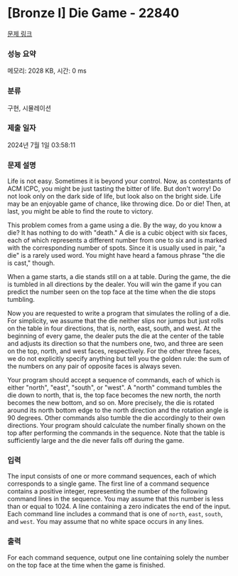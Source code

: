 # [Bronze I] Die Game - 22840 

[문제 링크](https://www.acmicpc.net/problem/22840) 

### 성능 요약

메모리: 2028 KB, 시간: 0 ms

### 분류

구현, 시뮬레이션

### 제출 일자

2024년 7월 1일 03:58:11

### 문제 설명

<p>Life is not easy. Sometimes it is beyond your control. Now, as contestants of ACM ICPC, you might be just tasting the bitter of life. But don't worry! Do not look only on the dark side of life, but look also on the bright side. Life may be an enjoyable game of chance, like throwing dice. Do or die! Then, at last, you might be able to find the route to victory.</p>

<p>This problem comes from a game using a die. By the way, do you know a die? It has nothing to do with "death." A die is a cubic object with six faces, each of which represents a different number from one to six and is marked with the corresponding number of spots. Since it is usually used in pair, "a die" is a rarely used word. You might have heard a famous phrase "the die is cast," though.</p>

<p>When a game starts, a die stands still on a at table. During the game, the die is tumbled in all directions by the dealer. You will win the game if you can predict the number seen on the top face at the time when the die stops tumbling.</p>

<p>Now you are requested to write a program that simulates the rolling of a die. For simplicity, we assume that the die neither slips nor jumps but just rolls on the table in four directions, that is, north, east, south, and west. At the beginning of every game, the dealer puts the die at the center of the table and adjusts its direction so that the numbers one, two, and three are seen on the top, north, and west faces, respectively. For the other three faces, we do not explicitly specify anything but tell you the golden rule: the sum of the numbers on any pair of opposite faces is always seven.</p>

<p>Your program should accept a sequence of commands, each of which is either "north", "east", "south", or "west". A "north" command tumbles the die down to north, that is, the top face becomes the new north, the north becomes the new bottom, and so on. More precisely, the die is rotated around its north bottom edge to the north direction and the rotation angle is 90 degrees. Other commands also tumble the die accordingly to their own directions. Your program should calculate the number finally shown on the top after performing the commands in the sequence. Note that the table is sufficiently large and the die never falls off during the game.</p>

### 입력 

 <p>The input consists of one or more command sequences, each of which corresponds to a single game. The first line of a command sequence contains a positive integer, representing the number of the following command lines in the sequence. You may assume that this number is less than or equal to 1024. A line containing a zero indicates the end of the input. Each command line includes a command that is one of <code>north</code>, <code>east</code>, <code>south</code>, and <code>west</code>. You may assume that no white space occurs in any lines.</p>

### 출력 

 <p>For each command sequence, output one line containing solely the number on the top face at the time when the game is finished.</p>

